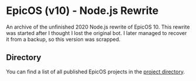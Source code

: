 # EpicOS (v10) - Node.js Rewrite
An archive of the unfinished 2020 Node.js rewrite of EpicOS 10. This rewrite was started after I thought I lost the original bot. I later managed to recover it from a backup, so this version was scrapped.
## Directory
You can find a list of all published EpicOS projects in the [project directory](https://github.com/slowstone72/EpicOS).